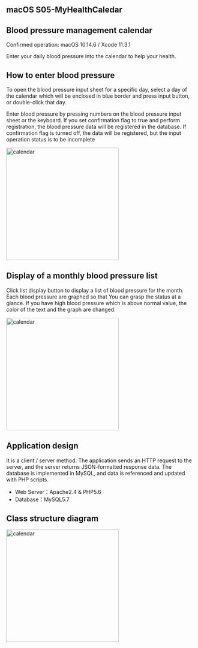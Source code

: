 ## macOS S05-MyHealthCaledar

## Blood pressure management calendar

Confirmed operation: macOS 10.14.6 / Xcode 11.3.1 

Enter your daily blood pressure into the calendar to help your health.

## How to enter blood pressure

To open the blood pressure input sheet for a specific day, select a day of the calendar which will be enclosed in blue border and press input button, or double-click that day.

Enter blood pressure by pressing numbers on the blood pressure input sheet or the keyboard. If you set confirmation flag to true and perform registration, the blood pressure data will be registered in the database. If confirmation flag is turned off, the data will be registered, but the input operation status is to be incomplete

<img src="http://mikomokaru.sakura.ne.jp/data/B18/calendar1.png" alt="calendar" title="calendar1" width="300">

## Display of a monthly blood pressure list

Click list display button to display a list of blood pressure for the month. Each blood pressure are graphed so that You can grasp the status at a glance. If you have high blood pressure which is above normal value, the color of the text and the graph are changed.

<img src="http://mikomokaru.sakura.ne.jp/data/B18/calendar2.png" alt="calendar" title="calendar2" width="300">

## Application design

It is a client / server method. The application sends an HTTP request to the server, and the server returns JSON-formatted response data. The database is implemented in MySQL, and data is referenced and updated with PHP scripts.
* Web Server：Apache2.4 & PHP5.6
* Database：MySQL5.7

## Class structure diagram

<img src="http://mikomokaru.sakura.ne.jp/data/B18/calendar3.png" alt="calendar" title="diagram" width="300">
